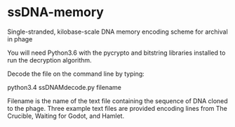 # ssDNA-memory
Single-stranded, kilobase-scale DNA memory encoding scheme for archival in phage

You will need Python3.6 with the pycrypto and bitstring libraries installed to run the decryption algorithm.

Decode the file on the command line by typing:

python3.4 ssDNAMdecode.py filename
  
Filename is the name of the text file containing the sequence of DNA cloned to the phage. Three example text files are provided encoding lines from The Crucible, Waiting for Godot, and Hamlet.
